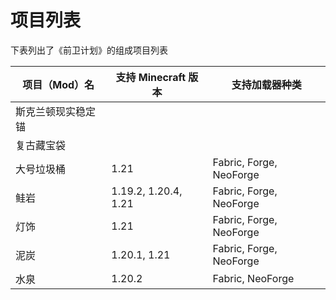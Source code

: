 # 项目列表

下表列出了《前卫计划》的组成项目列表

|     项目（Mod）名        | 支持 Minecraft 版本           |     支持加载器种类        |
|-------------------------|-----------------------------|-------------------------|
| 斯克兰顿现实稳定锚         |
| 复古藏宝袋                |
| 大号垃圾桶                | 1.21                       | Fabric, Forge, NeoForge |
| 鲑岩                    | 1.19.2, 1.20.4, 1.21        | Fabric, Forge, NeoForge |
| 灯饰                    | 1.21                        | Fabric, Forge, NeoForge |
| 泥炭                    | 1.20.1, 1.21                | Fabric, Forge, NeoForge |
| 水泉                    | 1.20.2                      | Fabric, NeoForge        |